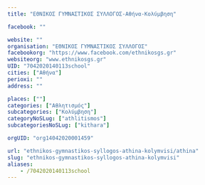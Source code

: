```yaml
---
title: "ΕΘΝΙΚΟΣ ΓΥΜΝΑΣΤΙΚΟΣ ΣΥΛΛΟΓΟΣ-Αθήνα-Κολύμβηση"

facebook: ""

website: ""
organisation: "ΕΘΝΙΚΟΣ ΓΥΜΝΑΣΤΙΚΟΣ ΣΥΛΛΟΓΟΣ"
facebookorg: "https://www.facebook.com/ethnikosgs.gr"
websiteorg: "www.ethnikosgs.gr"
UID: "7042020140113school"
cities: ["Αθήνα"]
perioxi: ""
address: ""

places: [""]
categories: ["Αθλητισμός"]
subcategories: ["Κολύμβηση"]
categoryNoSLug: ["athlitismos"]
subcategoriesNoSLug: ["kithara"]

orgUID: "org14042020001459"

url: "ethnikos-gymnastikos-syllogos-athina-kolymvisi/athina"
slug: "ethnikos-gymnastikos-syllogos-athina-kolymvisi"
aliases:
    - /7042020140113school
---
```






